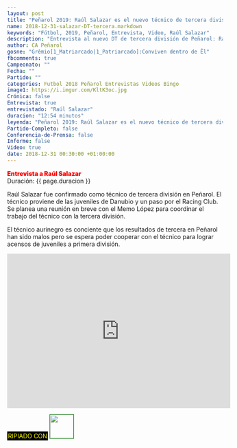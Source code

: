 ```yaml
---
layout: post
title: "Peñarol 2019: Raúl Salazar es el nuevo técnico de tercera división"
name: 2018-12-31-salazar-DT-tercera.markdown
keywords: "Fútbol, 2019, Peñarol, Entrevista, Video, Raúl Salazar"
description: "Entrevista al nuevo DT de tercera división de Peñarol: Raúl Salazar"
author: CA Peñarol
gosne: "Grêmio[1_Matriarcado|1_Patriarcado]:Conviven dentro de Êl"
fbcomments: true
Campeonato: ""
Fecha: ""
Partido: ""
categories: Futbol 2018 Peñarol Entrevistas Videos Bingo
image1: https://i.imgur.com/KltK3oc.jpg
Crónica: false
Entrevista: true
entrevistado: "Raúl Salazar"
duracion: "12:54 minutos"
leyenda: "Peñarol 2019: Raúl Salazar es el nuevo técnico de tercera división"
Partido-Completo: false
Conferencia-de-Prensa: false
Informe: false
Video: true
date: 2018-12-31 00:30:00 +01:00:00
---
```


<span style="color:red;font-weight:900">Entrevista a Raúl Salazar</span><br>
<span>Duración: {{ page.duracion }}</span><br>

Raúl Salazar fue confirmado como técnico de tercera división en Peñarol. El técnico proviene de las juveniles de Danubio y un paso por el Racing Club. Se planea una reunión en breve con el Memo López para coordinar el trabajo del técnico con la tercera división.

El técnico aurinegro es conciente que los resultados de tercera en Peñarol han sido malos pero se espera poder cooperar con el técnico para lograr acensos de juveniles a primera división.

<iframe width="521" height="360" src="https://www.youtube.com/embed/n8B98Eqqg-M" frameborder="0" allow="accelerometer; autoplay; encrypted-media; gyroscope; picture-in-picture" allowfullscreen></iframe>

<br>

<span style="color:yellow;background:black;padding:2px;">RIPIADO CON</span> <a href="http://ffmpeg.org"><img src="{{ site.url }}/images/ffmpeg.png" width="55px" style="border:1px solid green;"></a>
